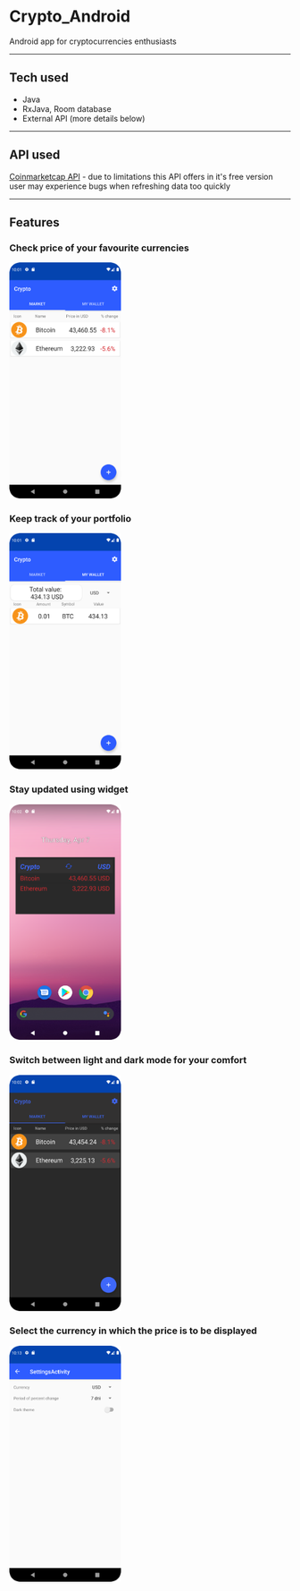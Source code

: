 # Crypto_Android
Android app for cryptocurrencies enthusiasts

---

## Tech used
- Java
- RxJava, Room database
- External API (more details below)

---

## API used 
[Coinmarketcap API](https://coinmarketcap.com/api/) - due to limitations this API offers in it's free version user may experience bugs when refreshing data too quickly

---

## Features

### Check price of your favourite currencies

<img src="screenshots/main_screen.png" alt="drawing" width="200"/>

### Keep track of your portfolio

<img src="screenshots/portfolio.png" alt="drawing" width="200"/>

### Stay updated using widget

<img src="screenshots/widget.png" alt="drawing" width="200"/>

### Switch between light and dark mode for your comfort

<img src="screenshots/dark_mode.png" alt="drawing" width="200"/>

### Select the currency in which the price is to be displayed

<img src="screenshots/settings.png" alt="drawing" width="200"/>

